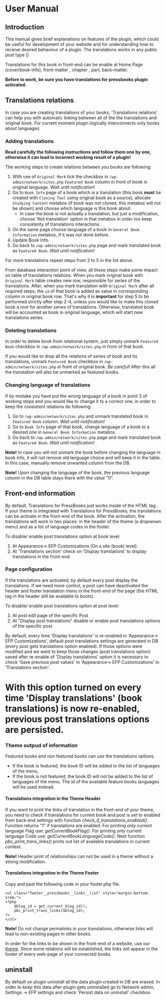 # User Manual

## Introduction

This manual gives brief explanations on features of the plugin, which could be useful for development of your website and for understanding how to receive desired behaviour of a plugin. The translations works in any public post type ()

Translations for this book in front-end can be enable at Home Page (cover/book-info), front-matter , chapter , part,  back-matter.

**Before to work, be sure you have translations for pressbooks plugin activated.**


## Translations relations

In case you are creating translations of your books, 'Translations relations' can help you with automatic linking between all of the the translations and original book. For current moment plugin logically interconnects only books about languages.

### Adding translations

**Read carefully the following instructions and follow them one by one, otherwise it can lead to incorrect working result of a plugin!**

The working steps to create relations between you books are following:

1. With use of `Original Mark` tick the checkbox in `/wp-admin/network/sites.php` `Featured Book` column in front of book in original language. *Wait until notification!*
1. Go to `Book Info` page of a book which is a translation (this book **must** be created with `Cloning Tool` using original book as a source), allocate `Studying Content` metabox (if book was not cloned, this metabox will not be shown) and choose which language is this book about.
	* In case the book is not actually a translation, but just a modification, choose 'Not translation' option in that metabox in order too keep consistenty of translations interactions.
1. On the same page choose language of a book in `General Book Information` metabox, if it was not done before.
1. Update Book Info.
1. Go back to `/wp-admin/network/sites.php` page and mark translated book as `Featured Book`. *Wait until notification!*

For more translations repeat steps from 2 to 5 in the list above.

From database interaction point of view, all these steps make some impact on table of translations relations. When you mark original book with `Original Mark` table creates new row, responsible for series of the translations. After, when you mark translation with `Original Mark` after all required steps, the `id` of that book is added as value in corresponding column in original book row. That's why it is **important** for step 5 to be performed strictly after step 2-4, unless you would like to make this cloned book a root for another series of translations. Otherwise, translated book will be accounted as book in original language, which will start new translations series.

### Deleting translations

In order to delete book from relational system, just simply unmark `Featured Book` checkbox in `/wp-admin/network/sites.php` in front of that book.

If you would like to drop all the relations of series of book and its translations, unmark `Featured Book` checkbox in `/wp-admin/network/sites.php` in front of original book. *Be careful!* After this all the translation will also be unmarked as featured books.

### Changing language of translations

If by mistake you have put the wrong language of a book in point 3 of working steps and you would like to change it to a correct one, in order to keep the consistent relations do following:
1. Go to `/wp-admin/network/sites.php` and unmark translated book in `Featured Book` column. *Wait until notification!*
1. Go to `Book Info` page of that book, change language of a book to a desired one in `General Book Information` metabox.
1. Go back to `/wp-admin/network/sites.php` page and mark translated book as `Featured Book`. *Wait until notification!*

**Note!** In case you will not unmark the book before changing the language in book info, it will not remove old language choice and will keep it in the table. In this case, manually remove unwanted column from the DB.

**Note!** Upon changing the language of the book, the previous language column in the DB table stays there with the value "0".

## Front-end information

By default, Translations for PressBooks just works inside of the HTML tag <head>. If your theme is integrated with Translations for PressBooks, the translations can be activate in the front-end of the book. After the activation, the translations will work in two places: in the header of the theme (a dropwown menu) and as a list of language codes in the footer.

To disable/ enable post translations option at book level:

1. At Appearance-> EFP Customizations (On a site (book) level).
2. At 'Translations section' check on 'Display translations' to display	translations in the front-end.

### Page configuration

If the translations are activated, by default every post display the translations. If we need more control, a post can have deactivated the header and footer translation menu in the front-end of the page (the HTML tag in the header still be available to boots).

To disable/ enable post translations option at post level:

1. At post edit page of the specific Post
2. At "Display post translations" disable or enable post translations options of the specific post.

By default, every time 'Display translations' is re-enabled in 'Appearance-> EFP Customizations', default post translations settings are generated in DB (every post gets translations option enabled). If those options were modified and we want to keep those changes (post translations option) saved after re-enable of 'Display translations' option it is necessary to check 'Save previous post values' in 'Appearance-> EFP Customizations' in 'Translations section'.
# With this option turned on every time 'Display translations' (book translations) is now re-enabled, previous post translations options are persisted.

### Theme outpud of information

Featured books and non featured books can use the translations options.
* If the book is featured, the book ID will be added to the list of languages of the menu,
* If the book is not featured, the book ID will not be added to the list of languages of the menu. The id of the available feature books languages will be used instead.

#### Translations integration in the Theme Header


If you want to print the links of translation in the front-end of your theme, you need to check if translations for current book and post is set to enabled from back-end settings with function *check_if_translations_enabled()*. Function returns "1" if translations are enabled.
For printing only current language Flag use: *getCurrentBookFlag()*.
For printing only current language Code use: *getCurrentBookLanguageCode()*.
Next function *pbc_print_trans_links()* prints out list of available translations in current context.

**Note!** Header print of relationships can not be used in a theme without a strong modification.


#### Translations integration in the Theme Footer
Copy and past the following code in your footer.php file.

	<ul class="footer__pressbooks__links__list" style="margin-bottom: 1rem;">
	<?php
		$blog_id = get_current_blog_id();
		pbc_print_trans_links($blog_id);
	?>
	</ul>

**Note!** Do not change permalinks in your translations, otherwise links will lead to non-existing pages in other books.

In order for the links to be shown in the front-end of a website, use our [theme](https://github.com/my-language-skills/books4languages-book-child-theme-for-pressbooks). Since some relations will be established, the links will appear in the footer of every web-page of your connected books.

## uninstall

By default on plugin uninstall all the data plugin created in DB are erased. In order to keep this data after plugin gets uninstalled go to Network admin, Settings -> EFP settings and check 'Persist data on uninstall' checkbox.

